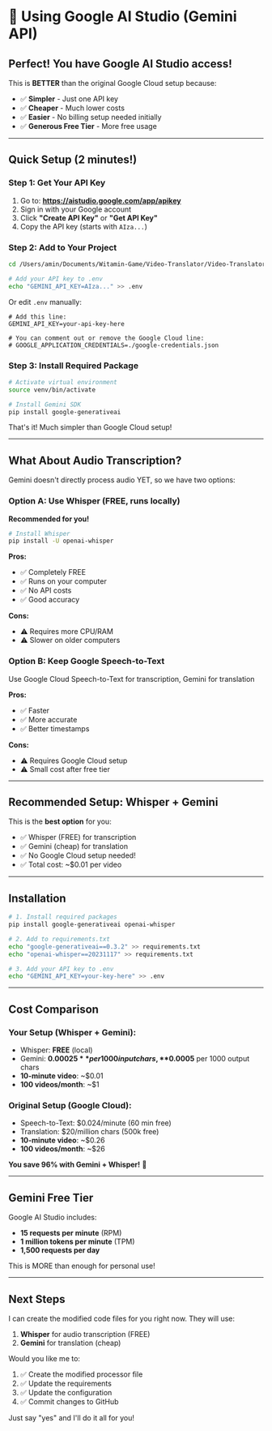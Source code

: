 # 🎯 Using Google AI Studio (Gemini API)

## Perfect! You have Google AI Studio access!

This is **BETTER** than the original Google Cloud setup because:
- ✅ **Simpler** - Just one API key
- ✅ **Cheaper** - Much lower costs
- ✅ **Easier** - No billing setup needed initially
- ✅ **Generous Free Tier** - More free usage

---

## Quick Setup (2 minutes!)

### Step 1: Get Your API Key

1. Go to: **https://aistudio.google.com/app/apikey**
2. Sign in with your Google account
3. Click **"Create API Key"** or **"Get API Key"**
4. Copy the API key (starts with `AIza...`)

### Step 2: Add to Your Project

```bash
cd /Users/amin/Documents/Witamin-Game/Video-Translator/Video-Translator

# Add your API key to .env
echo "GEMINI_API_KEY=AIza..." >> .env
```

Or edit `.env` manually:
```env
# Add this line:
GEMINI_API_KEY=your-api-key-here

# You can comment out or remove the Google Cloud line:
# GOOGLE_APPLICATION_CREDENTIALS=./google-credentials.json
```

### Step 3: Install Required Package

```bash
# Activate virtual environment
source venv/bin/activate

# Install Gemini SDK
pip install google-generativeai
```

That's it! Much simpler than Google Cloud setup!

---

## What About Audio Transcription?

Gemini doesn't directly process audio YET, so we have two options:

### Option A: Use Whisper (FREE, runs locally)
**Recommended for you!**

```bash
# Install Whisper
pip install -U openai-whisper
```

**Pros:**
- ✅ Completely FREE
- ✅ Runs on your computer
- ✅ No API costs
- ✅ Good accuracy

**Cons:**
- ⚠️ Requires more CPU/RAM
- ⚠️ Slower on older computers

### Option B: Keep Google Speech-to-Text
Use Google Cloud Speech-to-Text for transcription, Gemini for translation

**Pros:**
- ✅ Faster
- ✅ More accurate
- ✅ Better timestamps

**Cons:**
- ⚠️ Requires Google Cloud setup
- ⚠️ Small cost after free tier

---

## Recommended Setup: Whisper + Gemini

This is the **best option** for you:
- ✅ Whisper (FREE) for transcription
- ✅ Gemini (cheap) for translation
- ✅ No Google Cloud setup needed!
- ✅ Total cost: ~$0.01 per video

---

## Installation

```bash
# 1. Install required packages
pip install google-generativeai openai-whisper

# 2. Add to requirements.txt
echo "google-generativeai==0.3.2" >> requirements.txt
echo "openai-whisper==20231117" >> requirements.txt

# 3. Add your API key to .env
echo "GEMINI_API_KEY=your-key-here" >> .env
```

---

## Cost Comparison

### Your Setup (Whisper + Gemini):
- Whisper: **FREE** (local)
- Gemini: **$0.00025** per 1000 input chars, **$0.0005** per 1000 output chars
- **10-minute video**: ~$0.01
- **100 videos/month**: ~$1

### Original Setup (Google Cloud):
- Speech-to-Text: $0.024/minute (60 min free)
- Translation: $20/million chars (500k free)
- **10-minute video**: ~$0.26
- **100 videos/month**: ~$26

**You save 96% with Gemini + Whisper!** 🎉

---

## Gemini Free Tier

Google AI Studio includes:
- **15 requests per minute** (RPM)
- **1 million tokens per minute** (TPM)
- **1,500 requests per day**

This is MORE than enough for personal use!

---

## Next Steps

I can create the modified code files for you right now. They will use:
1. **Whisper** for audio transcription (FREE)
2. **Gemini** for translation (cheap)

Would you like me to:
1. ✅ Create the modified processor file
2. ✅ Update the requirements
3. ✅ Update the configuration
4. ✅ Commit changes to GitHub

Just say "yes" and I'll do it all for you!
